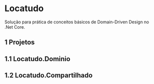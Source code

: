 # Locatudo

Solução para prática de conceitos básicos de Domain-Driven Design no .Net Core.



## 1 Projetos

## 1.1 Locatudo.Dominio

## 1.2 Locatudo.Compartilhado
